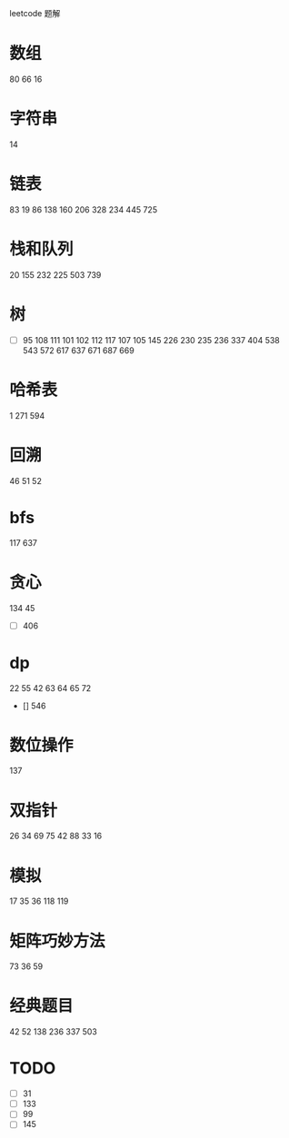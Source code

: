 leetcode 题解 
# 数组
80
66
16

# 字符串
14


# 链表
83
19
86
138
160
206
328
234
445
725


# 栈和队列
20
155
232
225
503
739


# 树
- [ ] 95
108
111
101
102
112
117
107
105
145
226
230
235
236
337
404
538
543
572
617
637
671
687
669


# 哈希表
1
271
594


# 回溯
46
51
52


# bfs
117
637


# 贪心
134
45
- [ ] 406


# dp
22
55
42
63
64
65
72
- [] 546


# 数位操作
137


# 双指针
26
34
69
75
42
88
33
16


# 模拟
17
35
36
118
119


# 矩阵巧妙方法
73
36
59


# 经典题目
42
52
138
236
337
503


# TODO
- [ ] 31
- [ ] 133
- [ ] 99
- [ ] 145
